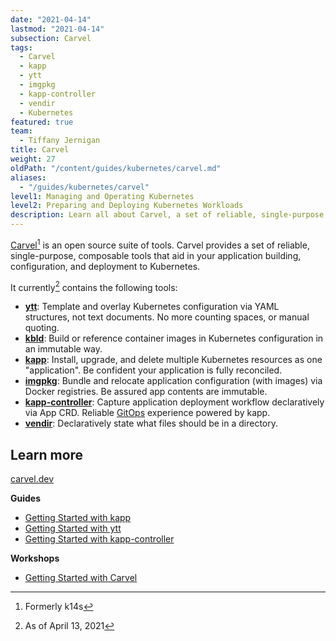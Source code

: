 ```yaml
---
date: "2021-04-14"
lastmod: "2021-04-14"
subsection: Carvel
tags:
  - Carvel
  - kapp
  - ytt
  - imgpkg
  - kapp-controller
  - vendir
  - Kubernetes
featured: true
team:
  - Tiffany Jernigan
title: Carvel
weight: 27
oldPath: "/content/guides/kubernetes/carvel.md"
aliases:
  - "/guides/kubernetes/carvel"
level1: Managing and Operating Kubernetes
level2: Preparing and Deploying Kubernetes Workloads
description: Learn all about Carvel, a set of reliable, single-purpose, composable tools that aid in your application building, configuration, and deployment to Kubernetes
---
```


[Carvel](https://carvel.dev/)[^1] is an open source suite of tools. Carvel provides a set of reliable, single-purpose, composable tools that aid in your application building, configuration, and deployment to Kubernetes.

It currently[^2] contains the following tools:

- **[ytt](https://carvel.dev/ytt/)**: Template and overlay Kubernetes configuration via YAML structures, not text documents. No more counting spaces, or manual quoting.
- **[kbld](https://carvel.dev/kbld/)**: Build or reference container images in Kubernetes configuration in an immutable way.
- **[kapp](https://carvel.dev/kapp/)**: Install, upgrade, and delete multiple Kubernetes resources as one "application". Be confident your application is fully reconciled.
- **[imgpkg](https://carvel.dev/imgpkg/)**: Bundle and relocate application configuration (with images) via Docker registries. Be assured app contents are immutable.
- **[kapp-controller](https://github.com/vmware-tanzu/carvel-kapp-controller)**: Capture application deployment workflow declaratively via App CRD. Reliable [GitOps](https://tanzu.vmware.com/gitops) experience powered by kapp.
- **[vendir](https://carvel.dev/vendir/)**: Declaratively state what files should be in a directory.

## Learn more

[carvel.dev](https://carvel.dev/)

**Guides**

- [Getting Started with kapp](/guides/kubernetes/kapp-gs/)
- [Getting Started with ytt](/guides/kubernetes/ytt-gs/)
- [Getting Started with kapp-controller](/guides/kubernetes/kapp-controller-gs/)

**Workshops**

- [Getting Started with Carvel](/workshops/lab-getting-started-with-carvel/)

[^1]: Formerly k14s
[^2]: As of April 13, 2021
